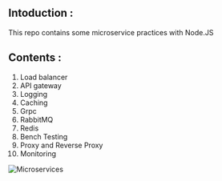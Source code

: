 ## Intoduction :
This repo contains some microservice practices with Node.JS

## Contents :
1. Load balancer
2. API gateway
3. Logging
4. Caching
5. Grpc
6. RabbitMQ
7. Redis
8. Bench Testing
9. Proxy and Reverse Proxy
10. Monitoring

![Microservices](https://www.nginx.com/wp-content/uploads/2018/10/Slide-12-nginx-micro-arch-1024x768-e1540415812773.png)
